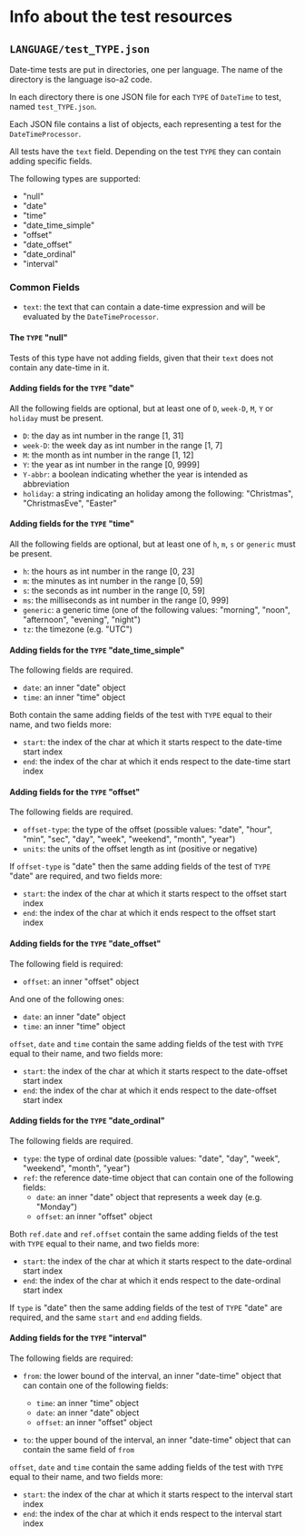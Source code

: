 # Info about the test resources

## `LANGUAGE/test_TYPE.json`

Date-time tests are put in directories, one per language. The name of the directory is the language iso-a2 code.

In each directory there is one JSON file for each `TYPE` of `DateTime` to test, named `test_TYPE.json`.

Each JSON file contains a list of objects, each representing a test for the `DateTimeProcessor`.

All tests have the `text` field. Depending on the test `TYPE` they can contain adding specific fields.

The following types are supported:
* "null"
* "date"
* "time"
* "date_time_simple"
* "offset"
* "date_offset"
* "date_ordinal"
* "interval"

### Common Fields

* `text`: the text that can contain a date-time expression and will be evaluated by the `DateTimeProcessor`.

#### The `TYPE` "null"

Tests of this type have not adding fields, given that their `text` does not contain any date-time in it.

#### Adding fields for the `TYPE` "date"

All the following fields are optional, but at least one of `D`, `week-D`, `M`, `Y` or `holiday` must be present. 

* `D`: the day as int number in the range [1, 31]
* `week-D`: the week day as int number in the range [1, 7]
* `M`: the month as int number in the range [1, 12]
* `Y`: the year as int number in the range [0, 9999]
* `Y-abbr`: a boolean indicating whether the year is intended as abbreviation
* `holiday`: a string indicating an holiday among the following: "Christmas", "ChristmasEve", "Easter"

#### Adding fields for the `TYPE` "time"

All the following fields are optional, but at least one of `h`, `m`, `s` or `generic` must be present. 

* `h`: the hours as int number in the range [0, 23]
* `m`: the minutes as int number in the range [0, 59]
* `s`: the seconds as int number in the range [0, 59]
* `ms`: the milliseconds as int number in the range [0, 999]
* `generic`: a generic time (one of the following values: "morning", "noon", "afternoon", "evening", "night")
* `tz`: the timezone (e.g. "UTC")

#### Adding fields for the `TYPE` "date_time_simple"

The following fields are required. 

* `date`: an inner "date" object
* `time`: an inner "time" object

Both contain the same adding fields of the test with `TYPE` equal to their name, and two fields more: 

* `start`: the index of the char at which it starts respect to the date-time start index
* `end`: the index of the char at which it ends respect to the date-time start index

#### Adding fields for the `TYPE` "offset"

The following fields are required. 

* `offset-type`: the type of the offset (possible values: "date", "hour", "min", "sec", "day", "week", "weekend", 
"month", "year")
* `units`: the units of the offset length as int (positive or negative)

If `offset-type` is "date" then the same adding fields of the test of `TYPE` "date" are required, and two fields more:

* `start`: the index of the char at which it starts respect to the offset start index
* `end`: the index of the char at which it ends respect to the offset start index

#### Adding fields for the `TYPE` "date_offset"

The following field is required: 

* `offset`: an inner "offset" object

And one of the following ones:

* `date`: an inner "date" object
* `time`: an inner "time" object

`offset`, `date` and `time` contain the same adding fields of the test with `TYPE` equal to their name, and two fields 
more: 

* `start`: the index of the char at which it starts respect to the date-offset start index
* `end`: the index of the char at which it ends respect to the date-offset start index

#### Adding fields for the `TYPE` "date_ordinal"

The following fields are required. 

* `type`: the type of ordinal date (possible values: "date", "day", "week", "weekend", "month", "year")
* `ref`: the reference date-time object that can contain one of the following fields:
    * `date`: an inner "date" object that represents a week day (e.g. "Monday")
    * `offset`: an inner "offset" object

Both `ref.date` and `ref.offset` contain the same adding fields of the test with `TYPE` equal to their name, and two 
fields more: 

* `start`: the index of the char at which it starts respect to the date-ordinal start index
* `end`: the index of the char at which it ends respect to the date-ordinal start index

If `type` is "date" then the same adding fields of the test of `TYPE` "date" are required, and the same `start` and 
`end` adding fields.

#### Adding fields for the `TYPE` "interval"

The following fields are required: 

* `from`: the lower bound of the interval, an inner "date-time" object that can contain one of the following fields:
    * `time`: an inner "time" object
    * `date`: an inner "date" object
    * `offset`: an inner "offset" object

* `to`: the upper bound of the interval, an inner "date-time" object that can contain the same field of `from`

`offset`, `date` and `time` contain the same adding fields of the test with `TYPE` equal to their name, and two fields 
more: 

* `start`: the index of the char at which it starts respect to the interval start index
* `end`: the index of the char at which it ends respect to the interval start index
